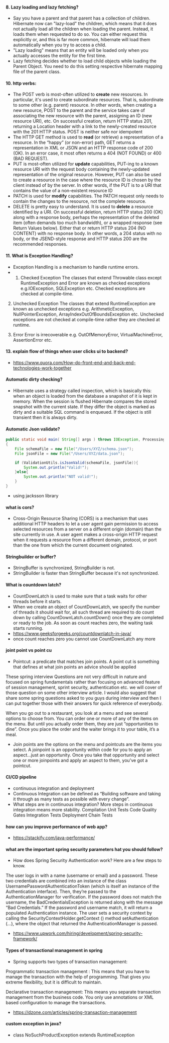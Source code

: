#### 8. Lazy loading and lazy fetching?
- Say you have a parent and that parent has a collection of children. Hibernate now can "lazy-load" the children, which means that it does not actually load all the children when loading the parent. Instead, it loads them when requested to do so. You can either request this explicitly or, and this is far more common, hibernate will load them automatically when you try to access a child.
- "Lazy loading" means that an entity will be loaded only when you actually accesses the entity for the first time.
- Lazy fetching decides whether to load child objects while loading the Parent Object. You need to do this setting respective hibernate mapping file of the parent class.


#### 10. http verbs:
- The POST verb is most-often utilized to **create** new resources. In particular, it's used to create subordinate resources. That is, subordinate to some other (e.g. parent) resource. In other words, when creating a new resource, POST to the parent and the service takes care of associating the new resource with the parent, assigning an ID (new resource URI), etc.
On successful creation, return HTTP status 201, returning a Location header with a link to the newly-created resource with the 201 HTTP status.
POST is neither safe nor idempotent
- The HTTP GET method is used to **read** (or retrieve) a representation of a resource. In the “happy” (or non-error) path, GET returns a representation in XML or JSON and an HTTP response code of 200 (OK). In an error case, it most often returns a 404 (NOT FOUND) or 400 (BAD REQUEST).
- PUT is most-often utilized for **update** capabilities, PUT-ing to a known resource URI with the request body containing the newly-updated representation of the original resource.
However, PUT can also be used to create a resource in the case where the resource ID is chosen by the client instead of by the server. In other words, if the PUT is to a URI that contains the value of a non-existent resource ID
- PATCH is used for **modify** capabilities. The PATCH request only needs to contain the changes to the resource, not the complete resource.
- DELETE is pretty easy to understand. It is used to **delete** a resource identified by a URI.
On successful deletion, return HTTP status 200 (OK) along with a response body, perhaps the representation of the deleted item (often demands too much bandwidth), or a wrapped response (see Return Values below). Either that or return HTTP status 204 (NO CONTENT) with no response body. In other words, a 204 status with no body, or the JSEND-style response and HTTP status 200 are the recommended responses.


#### 11.  What is Exception Handling?
- Exception Handling is a mechanism to handle runtime errors.
- 1) Checked Exception
The classes that extend Throwable class except RuntimeException and Error are known as checked exceptions e.g.IOException, SQLException etc. Checked exceptions are checked at compile-time.

2) Unchecked Exception
The classes that extend RuntimeException are known as unchecked exceptions e.g. ArithmeticException, NullPointerException, ArrayIndexOutOfBoundsException etc. Unchecked exceptions are not checked at compile-time rather they are checked at runtime.

3) Error
Error is irrecoverable e.g. OutOfMemoryError, VirtualMachineError, AssertionError etc.




#### 13. explain flow of things when user clicks ui to backend?
- https://www.quora.com/How-do-front-end-and-back-end-technologies-work-together


#### Automatic dirty checking?
- Hibernate uses a strategy called inspection, which is basically this: when an object is loaded from the database a snapshot of it is kept in memory. When the session is flushed Hibernate compares the stored snapshot with the current state. If they differ the object is marked as dirty and a suitable SQL command is enqueued. If the object is still transient then it is always dirty.

#### Automatic Json validate?
``` java
public static void main( String[] args ) throws IOException, ProcessingException
{
    File schemaFile = new File("/Users/XYZ/schema.json");
    File jsonFile = new File("/Users/XYZ/data.json");

    if (ValidationUtils.isJsonValid(schemaFile, jsonFile)){
    	System.out.println("Valid!");
    }else{
    	System.out.println("NOT valid!");
    }
}
```
- using jacksson library

#### what is cors?
- Cross-Origin Resource Sharing (CORS) is a mechanism that uses additional HTTP headers to let a user agent gain permission to access selected resources from a server on a different origin (domain) than the site currently in use. A user agent makes a cross-origin HTTP request when it requests a resource from a different domain, protocol, or port than the one from which the current document originated.

#### Stringbuilder or buffer?
- StringBuffer is synchronized, StringBuilder is not.
- StringBuilder is faster than StringBuffer because it's not synchronized.

#### What is countdown latch?
- CountDownLatch is used to make sure that a task waits for other threads before it starts.
- When we create an object of CountDownLatch, we specify the number of threads it should wait for, all such thread are required to do count down by calling CountDownLatch.countDown() once they are completed or ready to the job. As soon as count reaches zero, the waiting task starts running.
- https://www.geeksforgeeks.org/countdownlatch-in-java/
-  once count reaches zero you cannot use CountDownLatch any more


#### joint point vs point cu
- Pointcut: a predicate that matches join points. A point cut is something that defines at what join points an advice should be applied

These spring interview Questions are not very difficult in nature and focused on spring fundamentals rather than focusing on advanced feature of session management, sprint security, authentication etc. we will cover of those question on some other interview article. I would also suggest that share some spring questions asked to you guys during interview and then I can put together those with their answers for quick reference of everybody.

When you go out to a restaurant, you look at a menu and see several options to choose from. You can order one or more of any of the items on the menu. But until you actually order them, they are just “opportunities to dine”. Once you place the order and the waiter brings it to your table, it’s a meal.

- Join points are the options on the menu and pointcuts are the items you select. A joinpoint is an opportunity within code for you to apply an aspect…just an opportunity. Once you take that opportunity and select one or more joinpoints and apply an aspect to them, you’ve got a pointcut.

#### CI/CD pipeline
- continuous integration and deployment
- Continuous Integration can be defined as “Building software and taking it through as many tests as possible with every change”.
- What steps are in continuous integration? More steps in continuous integration means more stability.
Compilation
Unit Tests
Code Quality Gates
Integration Tests
Deployment
Chain Tests

#### how can you improve performance of web app?
- https://stackify.com/java-performance/




#### what are the important spring security parameters hat you should follow?
- How does Spring Security Authentication work? Here are a few steps to know.

The user logs in with a name (username or email) and a password. These two credentials are combined into an instance of the class UsernamePasswordAuthenticationToken (which is itself an instance of the Authentication interface). Then, they’re passed to the AuthenticationManager for verification.
If the password does not match the username, the BadCredentialsException is returned along with the message “Bad Credentials.”
If the password and username match, it will return a populated Authentication instance.
The user sets a security context by calling the SecurityContextHolder.getContext () method setAuthentication (…), where the object that returned the AuthenticationManager is passed.
- https://www.upwork.com/hiring/development/spring-security-framework/

#### Types of transactional management in spring
-   Spring supports two types of transaction management:

 Programmatic transaction management : This means that you have to manage the transaction with the help of programming. That gives you extreme flexibility, but it is difficult to maintain.

 Declarative transaction management: This means you separate transaction management from the business code. You only use annotations or XML based configuration to manage the transactions.
 - https://dzone.com/articles/spring-transaction-management


#### custom exception in java?
- class NoSuchProductException extends RuntimeException
